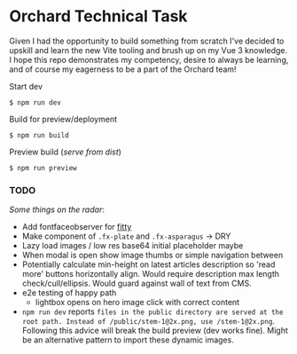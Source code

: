 # Orchard Technical Task

Given I had the opportunity to build something from scratch I've decided to upskill and learn the new Vite tooling and brush up on my Vue 3 knowledge. I hope this repo demonstrates my competency, desire to always be learning, and of course my eagerness to be a part of the Orchard team!

Start dev

```
$ npm run dev
```

Build for preview/deployment

```
$ npm run build
```

Preview build (_serve from dist_)

```
$ npm run preview
```

### TODO

_Some things on the radar_:

- Add fontfaceobserver for [fitty](https://github.com/rikschennink/fitty)
- Make component of `.fx-plate` and `.fx-asparagus` -> DRY
- Lazy load images / low res base64 initial placeholder maybe
- When modal is open show image thumbs or simple navigation between
- Potentially calculate min-height on latest articles description so 'read more' buttons horizontally align. Would require description max length check/cull/ellipsis. Would guard against wall of text from CMS.
- e2e testing of happy path
  - lightbox opens on hero image click with correct content
- `npm run dev` reports `files in the public directory are served at the root path. Instead of /public/stem-1@2x.png, use /stem-1@2x.png`. Following this advice will break the build preview (dev works fine). Might be an alternative pattern to import these dynamic images.
